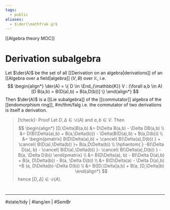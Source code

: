 ```yaml
---
tags:
  - public
aliases:
  - $\der(\mathfrak g)$
---
```

[[Algebra theory MOC]]
# Derivation subalgebra

Let $\der(A)$ be the set of all [[Derivation on an algebra|derivations]] of an [[Algebra over a field|algebra]] $(V, B)$ over $\mathbb{K}$, i.e.
$$
\begin{align*}
\der(A) = \{ D \in \End_{\mathbb{K}} V : (\forall a,b \in A)[D B(a,b) = B(D(a),b) + B(a,D(b))] \}
\end{align*}
$$
Then $\der(A)$ is a [[Lie subalgebra]] of the [[commutator]] algebra of the [[endomorphism ring]], #m/thm/falg 
i.e. the commutator of two derivations is itself a derivation. 

> [!check]- Proof
> Let $D,\Delta \in \mathcal{D}(A)$ and $a,b \in V$. Then
> $$
> \begin{align*}
> [D,\Delta]B(a,b)
> &= D\Delta B(a,b) - \Delta DB(a,b) \\
> &= D(B(\Delta(a),b) + B(a,\Delta(b))) - \Delta(B(D(a),b) + B(a,D(b))) \\
> &= \begin{pmatrix}
> B(D\Delta(a),b) + \cancel{ B(\Delta(a),D(b)) } + \cancel{ B(D(a),\Delta(b)) }+ B(a,D\Delta(b)) \\
> \hphantom{.} -B(\Delta D(a), b) - \cancel{ B(D(a),\Delta(b)) }- \cancel{ B(\Delta(a),D(b)) } - B(a, \Delta D(b))
> \end{pmatrix} \\
> &= B(D\Delta(a), b) - B(\Delta D(a),b) + B(a, D\Delta(b)) - B(a, \Delta D(b)) \\
> &= B(D\Delta(a) - \Delta D(a),b) +B (a, D\Delta(b)-\Delta D(b)) \\
> &= B([D,\Delta]a,b) + B(a, [D,\Delta]b)
> \end{align*}
> $$
> hence $[D,\Delta] \in \mathcal{D}(A)$. <span class="QED"/>

#
---
#state/tidy | #lang/en | #SemBr